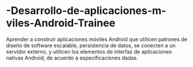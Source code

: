 # -Desarrollo-de-aplicaciones-m-viles-Android-Trainee
Aprender a construir aplicaciones móviles Android que utilicen patrones de diseño de software escalable, persistencia de datos, se conecten a un servidor externo, y utilicen los elementos de interfaz de aplicaciones nativas Android, de acuerdo a especificaciones dadas.
